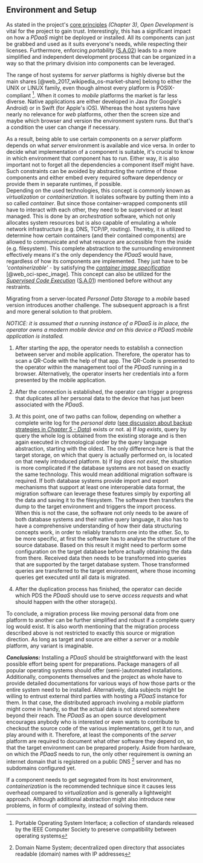 ## Environment and Setup



As stated in the project's [core principles](#core-principles) *(Chapter 3)*, *Open Development* is
vital for the project to gain trust. Interestingly, this has a significant impact on how a *PDaaS* 
might be deployed or installed. All its components can just be grabbed and used as it suits everyone's needs, 
while respecting their licenses. Furthermore, enforcing *portability* ([S.A.02](#sa02)) leads to a
more simplified and independent development process that can be organized in a way so that the 
primary division into components can be leveraged. 

The range of host systems for *server* platforms is highly diverse but the main shares
[@web_2017_wikipedia_os-market-share] belong to either the UNIX or LINUX family, even though almost 
every platform is POSIX-compliant [^abbr_posix]. When it comes to *mobile* platforms the market is 
far less diverse. Native applications are either developed in Java (for Google's Android) or in 
Swift (for Apple's iOS). Whereas the host systems have nearly no relevance for *web* platforms, 
other then the screen size and maybe which browser and version the environment system runs. But 
that's a condition the user can change if necessary.

As a result, being able to use certain components on a *server* platform depends on what *server* 
environment is available and vice versa. In order to decide what implementation of a component is 
suitable, it's crucial to know in which environment that component has to run. Either way, it is 
also important not to forget all the dependencies a component itself might have. Such constraints 
can be avoided by abstracting the runtime of those components and either embed every required 
software dependency or provide them in separate runtimes, if possible.  
Depending on the used technologies, this concept is commonly known as *virtualization* or 
*containerization*. It isolates software by putting them into a so called *container*. But since 
those container-wrapped components still have to interact with each other, they need to be 
supervised or at least managed. This is done by an *orchestration* software, which not only allocates 
system resources but is also capable of emulating a whole network infrastructure (e.g. DNS, TCP/IP, 
routing). Thereby, it is utilized to determine how certain containers (and their contained 
components) are allowed to communicate and what resource are accessible from the inside (e.g. 
filesystem). This complete abstraction to the surrounding environment effectively means it's the 
only dependency the *PDaaS* would have, regardless of how its components are implemented. They just 
have to be *'containerizable'* - by satisfying the 
*[container image specification](#def--container)* [@web_oci-spec_image]. This concept can also be 
utilized for the *[Supervised Code Execution](#supervised-data-access)* ([S.A.01](#sa01)) mentioned 
before without any restraints.
 
Migrating from a server-located *Personal Data Storage* to a *mobile* based version introduces 
another challenge. The subsequent approach is a first and more general solution to that problem.

*NOTICE: it is assumed that a running instance of a *PDaaS* is in place, the operator owns a 
modern mobile device and on this device a *PDaaS* mobile application is installed.*

1.  After starting the app, the operator needs to establish a connection between server and mobile 
    application. Therefore, the operator has to scan a QR-Code with the help of that app. The 
    QR-Code is presented to the operator within the management tool of the *PDaaS* running in a 
    browser. Alternatively, the operator inserts her credentials into a form presented by the mobile 
    application.

2.  After the connection is established, the operator can trigger a progress that duplicates all her 
    personal data to the device that has just been associated with the *PDaaS*.
    
3.  At this point, one of two paths can follow, depending on whether a complete write log for the 
    *personal data* ([see discussion about backup strategies in *Chapter 5 - Data*](#data)) exists 
    or not.
    a)  If *log exists*, query by query the whole log is obtained from the existing storage and is
        then again executed in chronological order by the query language abstraction, starting with 
        the oldest. The only difference here is that the target storage, on which that query is 
        actually performed on, is located on that newly introduced platform.
    b)  If *log does not exist*, the situation is more complicated if the database systems are not 
        based on exactly the same technology. This would mean additional migration software is 
        required. If both database systems provide import and export mechanisms that support at 
        least one interoperable data format, the migration software can leverage these features 
        simply by exporting all the data and saving it to the filesystem. The software then 
        transfers the dump to the target environment and triggers the import process.  
        When this is not the case, the software not only needs to be aware of both database systems 
        and their native query language, it also has to have a comprehensive understanding of how 
        their data structuring concepts work, in order to reliably transform one into the other. 
        So, to be more specific, at first the software has to analyse the structure of the source 
        database. Based on this result it might need to perform some configuration on the target 
        database before actually obtaining the data from there. Received data then needs to be 
        transformed into queries that are supported by the target database system. Those transformed 
        queries are transferred to the target environment, where those incoming queries get executed 
        until all data is migrated.

5.  After the duplication process has finished, the operator can decide which PDS the *PDaaS* should 
    use to serve *access requests* and what should happen with the other storage(s).

To conclude, a migration process like moving personal data from one platform to another can be 
further simplified and robust if a complete query log would exist. It is also worth mentioning that 
the migration process described above is not restricted to exactly this source or migration 
direction. As long as target and source are either a *server* or a *mobile* platform, any variant is
imaginable.
 


*__Conclusions:__*
Installing a *PDaaS* should be straightforward with the least possible effort being spent for 
preparations. Package managers of all popular operating systems should offer (semi-)automated 
installations. Additionally, components themselves and the project as whole have to provide detailed 
documentations for various ways of how those parts or the entire system need to be installed.
Alternatively, data subjects might be willing to entrust external third parties with hosting a 
*PDaaS* instance for them. In that case, the distributed approach involving a *mobile* platform 
might come in handy, so that the actual data is not stored somewhere beyond their reach.
The *PDaaS* as an open source development encourages anybody who is interested or even wants to 
contribute to checkout the source code of the various implementations, get it to run, and play 
around with it. Therefore, at least the components of the *server* platform are required to document 
what other software they depend on, so that the target environment can be prepared properly.
Aside from hardware, on which the *PDaaS* needs to run, the only other requirement is owning an
internet domain that is registered on a public DNS [^abbr_dns] server and has no subdomains 
configured yet.

If a component needs to get segregated from its host environment, *containerization* is the 
recommended technique since it causes less overhead compared to *virtualization* and is generally 
a lightweight approach. Although additional abstraction might also introduce new problems, in form 
of complexity, instead of solving them.



[^abbr_posix]: Portable Operating System Interface; a collection of standards released by the IEEE 
    Computer Society to preserve compatibility between operating systems
    
[^abbr_dns]: Domain Name System; decentralized open directory that associates readable (domain) 
    names with IP addresses
